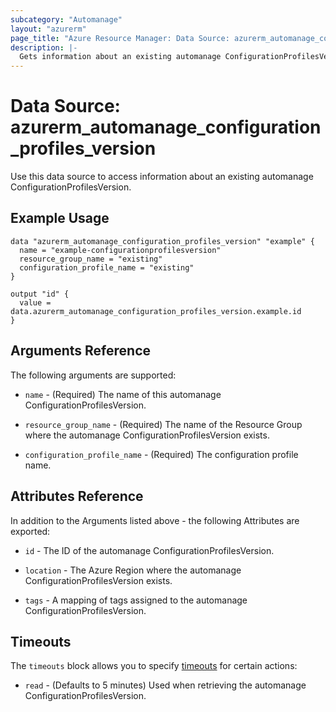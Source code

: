 ```yaml
---
subcategory: "Automanage"
layout: "azurerm"
page_title: "Azure Resource Manager: Data Source: azurerm_automanage_configuration_profiles_version"
description: |-
  Gets information about an existing automanage ConfigurationProfilesVersion.
---
```


# Data Source: azurerm_automanage_configuration_profiles_version

Use this data source to access information about an existing automanage ConfigurationProfilesVersion.

## Example Usage

```hcl
data "azurerm_automanage_configuration_profiles_version" "example" {
  name = "example-configurationprofilesversion"
  resource_group_name = "existing"
  configuration_profile_name = "existing"
}

output "id" {
  value = data.azurerm_automanage_configuration_profiles_version.example.id
}
```

## Arguments Reference

The following arguments are supported:

* `name` - (Required) The name of this automanage ConfigurationProfilesVersion.

* `resource_group_name` - (Required) The name of the Resource Group where the automanage ConfigurationProfilesVersion exists.

* `configuration_profile_name` - (Required) The configuration profile name.

## Attributes Reference

In addition to the Arguments listed above - the following Attributes are exported:

* `id` - The ID of the automanage ConfigurationProfilesVersion.

* `location` - The Azure Region where the automanage ConfigurationProfilesVersion exists.

* `tags` - A mapping of tags assigned to the automanage ConfigurationProfilesVersion.

## Timeouts

The `timeouts` block allows you to specify [timeouts](https://www.terraform.io/docs/configuration/resources.html#timeouts) for certain actions:

* `read` - (Defaults to 5 minutes) Used when retrieving the automanage ConfigurationProfilesVersion.